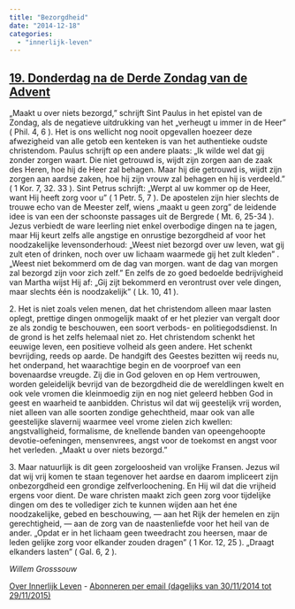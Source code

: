 ```yaml
---
title: "Bezorgdheid"
date: "2014-12-18"
categories: 
  - "innerlijk-leven"
---
```


## [19\. Donderdag na de Derde Zondag van de Advent](http://ift.tt/1uUEzMO)

„Maakt u over niets bezorgd,” schrijft Sint Paulus in het epistel van de Zondag, als de negatieve uitdrukking van het „verheugt u immer in de Heer” ( Phil. 4, 6 ). Het is ons wellicht nog nooit opgevallen hoezeer deze afwezigheid van alle getob een kenteken is van het authentieke oudste christendom. Paulus schrijft op een andere plaats: „Ik wilde wel dat gij zonder zorgen waart. Die niet getrouwd is, wijdt zijn zorgen aan de zaak des Heren, hoe hij de Heer zal behagen. Maar hij die getrouwd is, wijdt zijn zorgen aan aardse zaken, hoe hij zijn vrouw zal behagen en hij is verdeeld.” ( 1 Kor. 7, 32. 33 ). Sint Petrus schrijft: „Werpt al uw kommer op de Heer, want Hij heeft zorg voor u” ( 1 Petr. 5, 7 ). De apostelen zijn hier slechts de trouwe echo van de Meester zelf, wiens „maakt u geen zorg” de leidende idee is van een der schoonste passages uit de Bergrede ( Mt. 6, 25-34 ). Jezus verbiedt de ware leerling niet enkel overbodige dingen na te jagen, maar Hij keurt zelfs alle angstige en onrustige bezorgdheid af voor het noodzakelijke levensonderhoud: „Weest niet bezorgd over uw leven, wat gij zult eten of drinken, noch over uw lichaam waarmede gij het zult kleden” . „Weest niet bekommerd om de dag van morgen. want de dag van morgen zal bezorgd zijn voor zich zelf.” En zelfs de zo goed bedoelde bedrijvigheid van Martha wijst Hij af: „Gij zijt bekommerd en verontrust over vele dingen, maar slechts één is noodzakelijk” ( Lk. 10, 41 ).

2\. Het is niet zoals velen menen, dat het christendom alleen maar lasten oplegt, prettige dingen onmogelijk maakt of er het plezier van vergalt door ze als zondig te beschouwen, een soort verbods- en politiegodsdienst. In de grond is het zelfs helemaal niet zo. Het christendom schenkt het eeuwige leven, een positieve volheid als geen andere. Het schenkt bevrijding, reeds op aarde. De handgift des Geestes bezitten wij reeds nu, het onderpand, het waarachtige begin en de voorproef van een bovenaardse vreugde. Zij die in God geloven en op Hem vertrouwen, worden geleidelijk bevrijd van de bezorgdheid die de wereldlingen kwelt en ook vele vromen die kleinmoedig zijn en nog niet geleerd hebben God in geest en waarheid te aanbidden. Christus wil dat wij geestelijk vrij worden, niet alleen van alle soorten zondige gehechtheid, maar ook van alle geestelijke slavernij waarmee veel vrome zielen zich kwellen: angstvalligheid, formalisme, de knellende banden van opeengehoopte devotie-oefeningen, mensenvrees, angst voor de toekomst en angst voor het verleden. „Maakt u over niets bezorgd.”

3\. Maar natuurlijk is dit geen zorgeloosheid van vrolijke Fransen. Jezus wil dat wij vrij komen te staan tegenover het aardse en daarom impliceert zijn onbezorgdheid een grondige zelfverloochening. En Hij wil dat die vrijheid ergens voor dient. De ware christen maakt zich geen zorg voor tijdelijke dingen om des te vollediger zich te kunnen wijden aan het éne noodzakelijke, gebed en beschouwing, — aan het Rijk der hemelen en zijn gerechtigheid, — aan de zorg van de naastenliefde voor het heil van de ander. „Opdat er in het lichaam geen tweedracht zou heersen, maar de leden gelijke zorg voor elkander zouden dragen” ( 1 Kor. 12, 25 ). „Draagt elkanders lasten” ( Gal. 6, 2 ).

_Willem Grosssouw_

[Over Innerlijk Leven](http://ift.tt/1y6X5mY) - [Abonneren per email (dagelijks van 30/11/2014 tot 29/11/2015)](http://eepurl.com/9P3DT)

